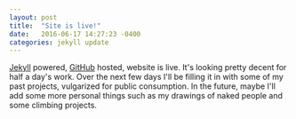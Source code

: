 ```yaml
---
layout: post
title:  "Site is live!"
date:   2016-06-17 14:27:23 -0400
categories: jekyll update
---
```

<a href="https://jekyllrb.com/"> Jekyll</a> powered, <a href="https://github.com/">GitHub</a> hosted, website is live.  It's looking pretty decent for half a day's work.  Over the next few days I'll be filling it in with some of my past projects, vulgarized for public consumption.  In the future, maybe I'll add some more personal things such as my drawings of naked people and some climbing projects.